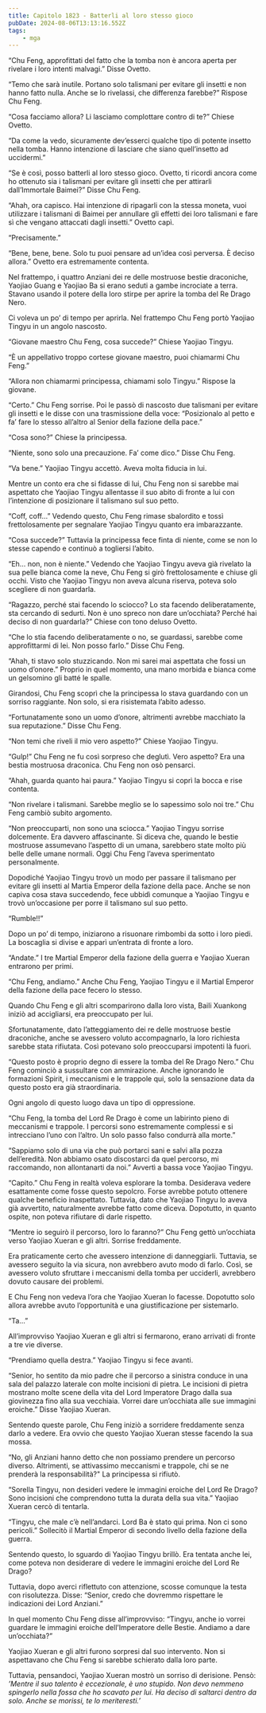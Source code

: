 ```yaml
---
title: Capitolo 1823 - Batterli al loro stesso gioco
pubDate: 2024-08-06T13:13:16.552Z
tags:
    - mga
---
```



“Chu Feng, approfittati del fatto che la tomba non è ancora aperta per rivelare i loro intenti malvagi.” Disse Ovetto.

“Temo che sarà inutile. Portano solo talismani per evitare gli insetti e non hanno fatto nulla. Anche se lo rivelassi, che differenza farebbe?” Rispose Chu Feng.

“Cosa facciamo allora? Li lasciamo complottare contro di te?” Chiese Ovetto.

“Da come la vedo, sicuramente dev’esserci qualche tipo di potente insetto nella tomba. Hanno intenzione di lasciare che siano quell’insetto ad uccidermi.”

“Se è così, posso batterli al loro stesso gioco. Ovetto, ti ricordi ancora come ho ottenuto sia i talismani per evitare gli insetti che per attirarli dall’Immortale Baimei?” Disse Chu Feng.


“Ahah, ora capisco. Hai intenzione di ripagarli con la stessa moneta, vuoi utilizzare i talismani di Baimei per annullare gli effetti dei loro talismani e fare sì che vengano attaccati dagli insetti.” Ovetto capì.

“Precisamente.”


“Bene, bene, bene. Solo tu puoi pensare ad un’idea così perversa. È deciso allora.” Ovetto era estremamente contenta.


Nel frattempo, i quattro Anziani dei re delle mostruose bestie draconiche, Yaojiao Guang e Yaojiao Ba si erano seduti a gambe incrociate a terra. Stavano usando il potere della loro stirpe per aprire la tomba del Re Drago Nero.


Ci voleva un po’ di tempo per aprirla. Nel frattempo Chu Feng portò Yaojiao Tingyu in un angolo nascosto.

“Giovane maestro Chu Feng, cosa succede?” Chiese Yaojiao Tingyu.

“È un appellativo troppo cortese giovane maestro, puoi chiamarmi Chu Feng.”


“Allora non chiamarmi principessa, chiamami solo Tingyu.” Rispose la giovane.


“Certo.” Chu Feng sorrise. Poi le passò di nascosto due talismani per evitare gli insetti e le disse con una trasmissione della voce: “Posizionalo al petto e fa’ fare lo stesso all’altro al Senior della fazione della pace.”


“Cosa sono?” Chiese la principessa.

“Niente, sono solo una precauzione. Fa’ come dico.” Disse Chu Feng.

“Va bene.” Yaojiao Tingyu accettò. Aveva molta fiducia in lui.


Mentre un conto era che si fidasse di lui, Chu Feng non si sarebbe mai aspettato che Yaojiao Tingyu allentasse il suo abito di fronte a lui con l’intenzione di posizionare il talismano sul suo petto.


“Coff, coff…” Vedendo questo, Chu Feng rimase sbalordito e tossì frettolosamente per segnalare Yaojiao Tingyu quanto era imbarazzante.


“Cosa succede?” Tuttavia la principessa fece finta di niente, come se non lo stesse capendo e continuò a togliersi l’abito.

“Eh… non, non è niente.” Vedendo che Yaojiao Tingyu aveva già rivelato la sua pelle bianca come la neve, Chu Feng si girò frettolosamente e chiuse gli occhi. Visto che Yaojiao Tingyu non aveva alcuna riserva, poteva solo scegliere di non guardarla.

“Ragazzo, perché stai facendo lo sciocco? Lo sta facendo deliberatamente, sta cercando di sedurti. Non è uno spreco non dare un’occhiata? Perché hai deciso di non guardarla?” Chiese con tono deluso Ovetto.


“Che lo stia facendo deliberatamente o no, se guardassi, sarebbe come approfittarmi di lei. Non posso farlo.” Disse Chu Feng.

“Ahah, ti stavo solo stuzzicando. Non mi sarei mai aspettata che fossi un uomo d’onore.” Proprio in quel momento, una mano morbida e bianca come un gelsomino gli batté le spalle.


Girandosi, Chu Feng scoprì che la principessa lo stava guardando con un sorriso raggiante. Non solo, si era risistemata l’abito adesso.

“Fortunatamente sono un uomo d’onore, altrimenti avrebbe macchiato la sua reputazione.” Disse Chu Feng.


“Non temi che riveli il mio vero aspetto?” Chiese Yaojiao Tingyu.


“Gulp!” Chu Feng ne fu così sorpreso che deglutì. Vero aspetto? Era una bestia mostruosa draconica. Chu Feng non osò pensarci.

“Ahah, guarda quanto hai paura.” Yaojiao Tingyu si coprì la bocca e rise contenta.


“Non rivelare i talismani. Sarebbe meglio se lo sapessimo solo noi tre.” Chu Feng cambiò subito argomento.

“Non preoccuparti, non sono una sciocca.” Yaojiao Tingyu sorrise dolcemente. Era davvero affascinante. Si diceva che, quando le bestie mostruose assumevano l’aspetto di un umana, sarebbero state molto più belle delle umane normali. Oggi Chu Feng l’aveva sperimentato personalmente.


Dopodiché Yaojiao Tingyu trovò un modo per passare il talismano per evitare gli insetti al Martia Emperor della fazione della pace. Anche se non capiva cosa stava succedendo, fece ubbidì comunque a Yaojiao Tingyu e trovò un’occasione per porre il talismano sul suo petto.


“Rumble!!”


Dopo un po’ di tempo, iniziarono a risuonare rimbombi da sotto i loro piedi. La boscaglia si divise e apparì un’entrata di fronte a loro.

“Andate.” I tre Martial Emperor della fazione della guerra e Yaojiao Xueran entrarono per primi.

“Chu Feng, andiamo.” Anche Chu Feng, Yaojiao Tingyu e il Martial Emperor della fazione della pace fecero lo stesso.


Quando Chu Feng e gli altri scomparirono dalla loro vista, Baili Xuankong iniziò ad accigliarsi, era preoccupato per lui.


Sfortunatamente, dato l’atteggiamento dei re delle mostruose bestie draconiche, anche se avessero voluto accompagnarlo, la loro richiesta sarebbe stata rifiutata. Così potevano solo preoccuparsi impotenti là fuori.


“Questo posto è proprio degno di essere la tomba del Re Drago Nero.” Chu Feng cominciò a sussultare con ammirazione. Anche ignorando le formazioni Spirit, i meccanismi e le trappole qui, solo la sensazione data da questo posto era già straordinaria.


Ogni angolo di questo luogo dava un tipo di oppressione.

“Chu Feng, la tomba del Lord Re Drago è come un labirinto pieno di meccanismi e trappole. I percorsi sono estremamente complessi e si intrecciano l’uno con l’altro. Un solo passo falso condurrà alla morte.”


“Sappiamo solo di una via che può portarci sani e salvi alla pozza dell’eredità. Non abbiamo osato discostarci da quel percorso, mi raccomando, non allontanarti da noi.” Avvertì a bassa voce Yaojiao Tingyu.

“Capito.” Chu Feng in realtà voleva esplorare la tomba. Desiderava vedere esattamente come fosse questo sepolcro. Forse avrebbe potuto ottenere qualche beneficio inaspettato. Tuttavia, dato che Yaojiao Tingyu lo aveva già avvertito, naturalmente avrebbe fatto come diceva. Dopotutto, in quanto ospite, non poteva rifiutare di darle rispetto.


“Mentre io seguirò il percorso, loro lo faranno?” Chu Feng gettò un’occhiata verso Yaojiao Xueran e gli altri. Sorrise freddamente.


Era praticamente certo che avessero intenzione di danneggiarli. Tuttavia, se avessero seguito la via sicura, non avrebbero avuto modo di farlo. Così, se avessero voluto sfruttare i meccanismi della tomba per ucciderli, avrebbero dovuto causare dei problemi.

E Chu Feng non vedeva l’ora che Yaojiao Xueran lo facesse. Dopotutto solo allora avrebbe avuto l’opportunità e una giustificazione per sistemarlo.


“Ta…”

All’improvviso Yaojiao Xueran e gli altri si fermarono, erano arrivati di fronte a tre vie diverse.

“Prendiamo quella destra.” Yaojiao Tingyu si fece avanti.

“Senior, ho sentito da mio padre che il percorso a sinistra conduce in una sala del palazzo laterale con molte incisioni di pietra. Le incisioni di pietra mostrano molte scene della vita del Lord Imperatore Drago dalla sua giovinezza fino alla sua vecchiaia. Vorrei dare un’occhiata alle sue immagini eroiche.” Disse Yaojiao Xueran.


Sentendo queste parole, Chu Feng iniziò a sorridere freddamente senza darlo a vedere. Era ovvio che questo Yaojiao Xueran stesse facendo la sua mossa.

“No, gli Anziani hanno detto che non possiamo prendere un percorso diverso. Altrimenti, se attivassimo meccanismi e trappole, chi se ne prenderà la responsabilità?" La principessa si rifiutò.

“Sorella Tingyu, non desideri vedere le immagini eroiche del Lord Re Drago? Sono incisioni che comprendono tutta la durata della sua vita.” Yaojiao Xueran cercò di tentarla.

“Tingyu, che male c’è nell’andarci. Lord Ba è stato qui prima. Non ci sono pericoli.” Sollecitò il Martial Emperor di secondo livello della fazione della guerra.

Sentendo questo, lo sguardo di Yaojiao Tingyu brillò. Era tentata anche lei, come poteva non desiderare di vedere le immagini eroiche del Lord Re Drago?


Tuttavia, dopo averci riflettuto con attenzione, scosse comunque la testa con risolutezza. Disse: “Senior, credo che dovremmo rispettare le indicazioni dei Lord Anziani.”


In quel momento Chu Feng disse all’improvviso: “Tingyu, anche io vorrei guardare le immagini eroiche dell’Imperatore delle Bestie. Andiamo a dare un’occhiata?”


Yaojiao Xueran e gli altri furono sorpresi dal suo intervento. Non si aspettavano che Chu Feng si sarebbe schierato dalla loro parte.


Tuttavia, pensandoci, Yaojiao Xueran mostrò un sorriso di derisione. Pensò: <em>’Mentre il suo talento è eccezionale, è uno stupido. Non devo nemmeno spingerlo nella fossa che ho scavato per lui. Ha deciso di saltarci dentro da solo. Anche se morissi, te lo meriteresti.’</em>



